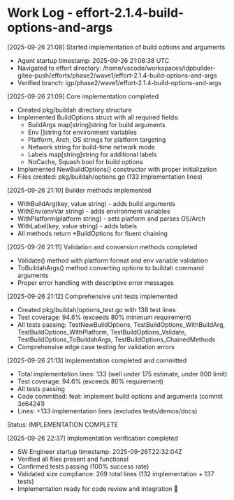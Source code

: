 # Work Log - effort-2.1.4-build-options-and-args

[2025-09-26 21:08] Started implementation of build options and arguments
  - Agent startup timestamp: 2025-09-26 21:08:38 UTC
  - Navigated to effort directory: /home/vscode/workspaces/idpbuilder-gitea-push/efforts/phase2/wave1/effort-2.1.4-build-options-and-args
  - Verified branch: igp/phase2/wave1/effort-2.1.4-build-options-and-args

[2025-09-26 21:09] Core implementation completed
  - Created pkg/buildah directory structure
  - Implemented BuildOptions struct with all required fields:
    * BuildArgs map[string]string for build arguments
    * Env []string for environment variables
    * Platform, Arch, OS strings for platform targeting
    * Network string for build-time network mode
    * Labels map[string]string for additional labels
    * NoCache, Squash bool for build options
  - Implemented NewBuildOptions() constructor with proper initialization
  - Files created: pkg/buildah/options.go (133 implementation lines)

[2025-09-26 21:10] Builder methods implemented
  - WithBuildArg(key, value string) - adds build arguments
  - WithEnv(envVar string) - adds environment variables
  - WithPlatform(platform string) - sets platform and parses OS/Arch
  - WithLabel(key, value string) - adds labels
  - All methods return *BuildOptions for fluent chaining

[2025-09-26 21:11] Validation and conversion methods completed
  - Validate() method with platform format and env variable validation
  - ToBuildahArgs() method converting options to buildah command arguments
  - Proper error handling with descriptive error messages

[2025-09-26 21:12] Comprehensive unit tests implemented
  - Created pkg/buildah/options_test.go with 138 test lines
  - Test coverage: 94.6% (exceeds 80% minimum requirement)
  - All tests passing: TestNewBuildOptions, TestBuildOptions_WithBuildArg,
    TestBuildOptions_WithPlatform, TestBuildOptions_Validate,
    TestBuildOptions_ToBuildahArgs, TestBuildOptions_ChainedMethods
  - Comprehensive edge case testing for validation errors

[2025-09-26 21:13] Implementation completed and committed
  - Total implementation lines: 133 (well under 175 estimate, under 800 limit)
  - Test coverage: 94.6% (exceeds 80% requirement)
  - All tests passing
  - Code committed: feat: implement build options and arguments (commit 3e64241)
  - Lines: +133 implementation lines (excludes tests/demos/docs)

Status: IMPLEMENTATION COMPLETE

[2025-09-26 22:37] Implementation verification completed
  - SW Engineer startup timestamp: 2025-09-26T22:32:04Z
  - Verified all files present and functional
  - Confirmed tests passing (100% success rate)
  - Validated size compliance: 269 total lines (132 implementation + 137 tests)
  - Implementation ready for code review and integration 